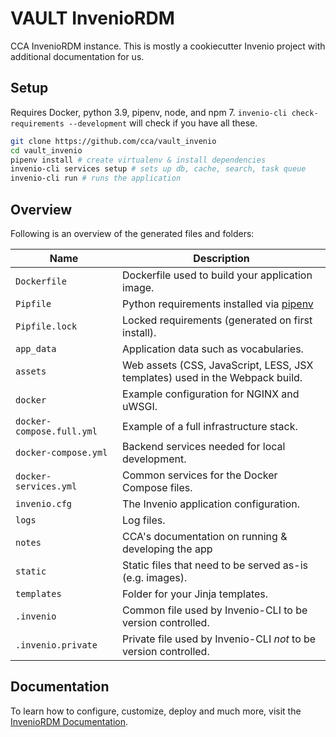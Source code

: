 # VAULT InvenioRDM

CCA InvenioRDM instance. This is mostly a cookiecutter Invenio project with additional documentation for us.

## Setup

Requires Docker, python 3.9, pipenv, node, and npm 7. `invenio-cli check-requirements --development` will check if you have all these.

```sh
git clone https://github.com/cca/vault_invenio
cd vault_invenio
pipenv install # create virtualenv & install dependencies
invenio-cli services setup # sets up db, cache, search, task queue
invenio-cli run # runs the application
```

## Overview

Following is an overview of the generated files and folders:

| Name | Description |
|---|---|
| ``Dockerfile`` | Dockerfile used to build your application image. |
| ``Pipfile`` | Python requirements installed via [pipenv](https://pipenv.pypa.io) |
| ``Pipfile.lock`` | Locked requirements (generated on first install). |
| ``app_data`` | Application data such as vocabularies. |
| ``assets`` | Web assets (CSS, JavaScript, LESS, JSX templates) used in the Webpack build. |
| ``docker`` | Example configuration for NGINX and uWSGI. |
| ``docker-compose.full.yml`` | Example of a full infrastructure stack. |
| ``docker-compose.yml`` | Backend services needed for local development. |
| ``docker-services.yml`` | Common services for the Docker Compose files. |
| ``invenio.cfg`` | The Invenio application configuration. |
| ``logs`` | Log files. |
| ``notes`` | CCA's documentation on running & developing the app |
| ``static`` | Static files that need to be served as-is (e.g. images). |
| ``templates`` | Folder for your Jinja templates. |
| ``.invenio`` | Common file used by Invenio-CLI to be version controlled. |
| ``.invenio.private`` | Private file used by Invenio-CLI *not* to be version controlled. |

## Documentation

To learn how to configure, customize, deploy and much more, visit the [InvenioRDM Documentation](https://inveniordm.docs.cern.ch/).
